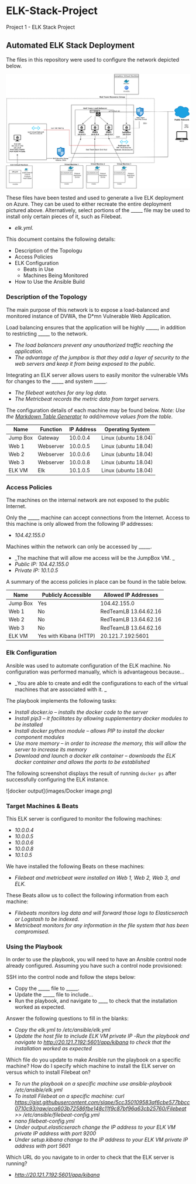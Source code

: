 # ELK-Stack-Project
Project 1 - ELK Stack Project

## Automated ELK Stack Deployment

The files in this repository were used to configure the network depicted below.

![Network Diagram](diagram/azurenetwork.png)

These files have been tested and used to generate a live ELK deployment on Azure. They can be used to either recreate the entire deployment pictured above. Alternatively, select portions of the _____ file may be used to install only certain pieces of it, such as Filebeat.

  - _elk.yml._

This document contains the following details:
- Description of the Topologu
- Access Policies
- ELK Configuration
  - Beats in Use
  - Machines Being Monitored
- How to Use the Ansible Build


### Description of the Topology

The main purpose of this network is to expose a load-balanced and monitored instance of DVWA, the D*mn Vulnerable Web Application.

Load balancing ensures that the application will be highly _____, in addition to restricting _____ to the network.
- _The load balancers prevent any unauthorized traffic reaching the application._
- _The advantage of the jumpbox is that they add a layer of security to the web servers and keep it from being exposed to the public._

Integrating an ELK server allows users to easily monitor the vulnerable VMs for changes to the _____ and system _____.
- _The filebeat watches for any log data._
- _The Metricbeat records the metric data from target servers._

The configuration details of each machine may be found below.
_Note: Use the [Markdown Table Generator](http://www.tablesgenerator.com/markdown_tables) to add/remove values from the table_.

| Name     | Function | IP Address | Operating System    |
|----------|----------|------------|---------------------|
| Jump Box | Gateway  | 10.0.0.4   | Linux (ubuntu 18.04)|
| Web 1    |Webserver | 10.0.0.5   | Linux (ubuntu 18.04)|
| Web 2    |Webserver | 10.0.0.6   | Linux (ubuntu 18.04)|
| Web 3    |Webserver | 10.0.0.8   | Linux (ubuntu 18.04)|
| ELK VM   |Elk       | 10.1.0.5   | Linux (ubuntu 18.04)|


### Access Policies

The machines on the internal network are not exposed to the public Internet. 

Only the _____ machine can accept connections from the Internet. Access to this machine is only allowed from the following IP addresses:
- _104.42.155.0_

Machines within the network can only be accessed by _____.
- _The machine that will allow me access will be the JumpBox VM. _
- _Public IP: 104.42.155.0_
- _Private IP: 10.1.0.5_

A summary of the access policies in place can be found in the table below.

| Name     | Publicly Accessible   | Allowed IP Addresses   |
|----------|-----------------------|------------------------|
| Jump Box | Yes                   | 104.42.155.0           |
| Web 1    | No                    | RedTeamLB 13.64.62.16  |
| Web 2    | No                    | RedTeamLB 13.64.62.16  |
| Web 3    | No                    | RedTeamLB 13.64.62.16  |
| ELK VM   | Yes with Kibana (HTTP)| 20.121.7.192:5601      |


### Elk Configuration

Ansible was used to automate configuration of the ELK machine. No configuration was performed manually, which is advantageous because...
- _You are able to create and edit the configurations to each of the virtual machines that are associated with it. _

The playbook implements the following tasks:
- _Install docker.io – installs the docker code to the server_
- _Install pip3 – it facilitates by allowing supplementary docker modules to be installed_
- _Install docker python module – allows PIP to install the docker component modules_
- _Use more memory – in order to increase the memory, this will allow the server to increase its memory_
- _Download and launch a docker elk container – downloads the ELK docker container and allows the ports to be established_

The following screenshot displays the result of running `docker ps` after successfully configuring the ELK instance.

![docker output](images/Docker image.png)

### Target Machines & Beats
This ELK server is configured to monitor the following machines:
- _10.0.0.4_ 
- _10.0.0.5_  
- _10.0.0.6_  
- _10.0.0.8_
- _10.1.0.5_


We have installed the following Beats on these machines:
- _Filebeat and metricbeat were installed on Web 1, Web 2, Web 3, and ELK._

These Beats allow us to collect the following information from each machine:
- _Filebeats monitors log data and will forward those logs to Elasticserach or Logstash to be indexed._
- _Metricbeat monitors for any information in the file system that has been compromised._

### Using the Playbook
In order to use the playbook, you will need to have an Ansible control node already configured. Assuming you have such a control node provisioned: 

SSH into the control node and follow the steps below:
- Copy the _____ file to _____.
- Update the _____ file to include...
- Run the playbook, and navigate to ____ to check that the installation worked as expected.

Answer the following questions to fill in the blanks:
- _Copy the elk.yml to /etc/ansible/elk.yml_
- _Update the host file to include ELK VM private IP_ 
-_Run the playbook and navigate to http://20.121.7.192:5601/app/kibana to check that the installation worked as expected_ 

Which file do you update to make Ansible run the playbook on a specific machine? How do I specify which machine to install the ELK server on versus which to install Filebeat on?
- _To run the playbook on a specific machine use ansible-playbook /etc/ansible/elk.yml_
- _To install Filebeat on a specific machine: curl   https://gist.githubusercontent.com/slape/5cc350109583af6cbe577bbcc0710c93/raw/eca603b72586fbe148c11f9c87bf96a63cb25760/Filebeat >> /etc/ansible/filebeat-config.yml_
- _nano filebeat-config.yml_
- _Under output.elasticserach change the IP address to your ELK VM private IP address with port 9200_
- _Under setup.kibana change to the IP address to your ELK VM private IP address with port 5601_

Which URL do you navigate to in order to check that the ELK server is running?
- _http://20.121.7.192:5601/app/kibana_
